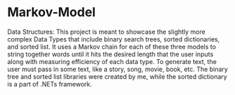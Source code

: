# Markov-Model
Data Structures: This project is meant to showcase the slightly more complex Data Types that include binary search trees, sorted dictionaries, and sorted list. It uses a Markov chain for each of these three models to string together words until it hits the desired length that the user inputs along with measuring efficiency of each data type. To generate text, the user must pass in some text, like a story, song, movie, book, etc. The binary tree and sorted list libraries were created by me, while the sorted dictionary is a part of .NETs framework.
